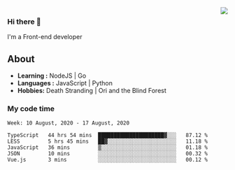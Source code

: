 <img align='right' src="https://github-readme-stats.vercel.app/api?username=strugglebak&show_icons=true">

### Hi there 👋

I'm a Front-end developer

## About

-  **Learning :** NodeJS | Go
-  **Languages :** JavaScript | Python
-  **Hobbies:** Death Stranding | Ori and the Blind Forest

### My code time

<!--START_SECTION:waka-->
```text
Week: 10 August, 2020 - 17 August, 2020

TypeScript   44 hrs 54 mins  █████████████████████▓░░░   87.12 % 
LESS         5 hrs 45 mins   ██▓░░░░░░░░░░░░░░░░░░░░░░   11.18 % 
JavaScript   36 mins         ▒░░░░░░░░░░░░░░░░░░░░░░░░   01.18 % 
JSON         10 mins         ░░░░░░░░░░░░░░░░░░░░░░░░░   00.32 % 
Vue.js       3 mins          ░░░░░░░░░░░░░░░░░░░░░░░░░   00.12 % 
```
<!--END_SECTION:waka-->
